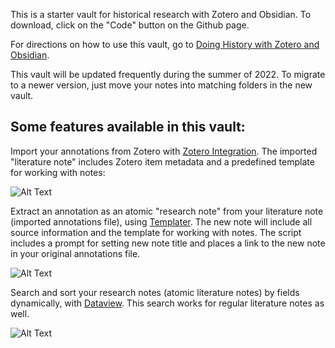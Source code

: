 This is a starter vault for historical research with Zotero and Obsidian. To download, click on the "Code" button on the Github page.

For directions on how to use this vault, go to [Doing History with Zotero and Obsidian](https://publish.obsidian.md/history-notes/).

This vault will be updated frequently during the summer of 2022. To migrate to a newer version, just move your notes into matching folders in the new vault. 

## Some features available in this vault:

Import your annotations from Zotero with [Zotero Integration](https://github.com/mgmeyers/obsidian-zotero-integration). The imported "literature note" includes Zotero item metadata and a predefined template for working with notes:

![Alt Text](https://publish-01.obsidian.md/access/36bec6aea73b5930cec9761dd7c60012/00%20meta/attachments/imported%20note.png)

Extract an annotation as an atomic "research note" from your literature note (imported annotations file), using [Templater](https://github.com/SilentVoid13/Templater). The new note will include all source information and the template for working with notes. The script includes a prompt for setting new note title and places a link to the new note in your original annotations file.

![Alt Text](https://publish-01.obsidian.md/access/36bec6aea73b5930cec9761dd7c60012/00%20meta/attachments/extract%20research%20note.gif)

Search and sort your research notes (atomic literature notes) by fields dynamically, with [Dataview](https://github.com/blacksmithgu/obsidian-dataview). This search works for regular literature notes as well.

![Alt Text](https://publish-01.obsidian.md/access/36bec6aea73b5930cec9761dd7c60012/00%20meta/attachments/search%20research%20notes.gif)
